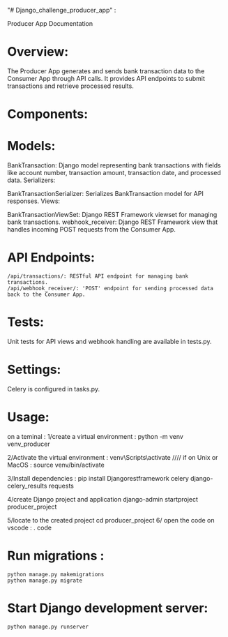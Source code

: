 "# Django_challenge_producer_app" :

Producer App Documentation

# Overview:
The Producer App generates and sends bank transaction data to the Consumer App through API calls. It provides API endpoints to submit transactions and retrieve processed results.

# Components:

   # Models:

BankTransaction: Django model representing bank transactions with fields like account number, transaction amount, transaction date, and processed data.
Serializers:

BankTransactionSerializer: Serializes BankTransaction model for API responses.
Views:

BankTransactionViewSet: Django REST Framework viewset for managing bank transactions.
webhook_receiver: Django REST Framework view that handles incoming POST requests from the Consumer App.
# API Endpoints:

    /api/transactions/: RESTful API endpoint for managing bank transactions.
    /api/webhook_receiver/: 'POST' endpoint for sending processed data back to the Consumer App.
# Tests:

  Unit tests for API views and webhook handling are available in tests.py.
# Settings:

   Celery is configured in tasks.py.
# Usage:

on a teminal :
   1/create a virtual environment : 
    python -m venv venv_producer
    
  2/Activate the virtual environment :
    venv\Scripts\activate  //// if on Unix or MacOS : source venv/bin/activate
    
 3/Install dependencies :
   pip install Djangorestframework celery django-celery_results requests
   
 4/create Django project and application 
   django-admin startproject producer_project
   
 5/locate to the created project 
   cd producer_project 
 6/ open the code on vscode :
   . code 
   
# Run migrations : 
    python manage.py makemigrations 
    python manage.py migrate
    
# Start Django development server: 
    python manage.py runserver
